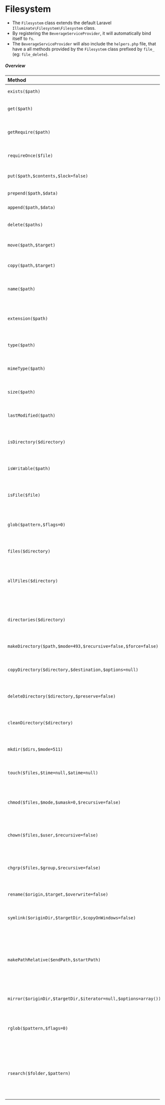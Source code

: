 <!---
title: Filesystem
subtitle: Extra filesystem methods 
author: Robin Radic
-->

# Filesystem
- The `Filesystem` class extends the default Laravel `Illuminate\Filesystem\Filesystem` class.
- By registering the `BeverageServiceProvider`, it will automatically bind itself to `fs`. 
- The `BeverageServiceProvider` will also include the `helpers.php` file, that have a all methods provided by the `Filesystem` class prefixed by `file_` (eg: `file_delete`). 

##### Overview
| Method | Description |
|:-------|:------------|
| `exists($path)` | Determine if a file exists. |
| `get($path)` | Get the contents of a file. |
| `getRequire($path)` | Get the returned value of a file. |
| `requireOnce($file)` | Require the given file once. |
| `put($path,$contents,$lock=false)` | Write the contents of a file. |
| `prepend($path,$data)` | Prepend to a file. |
| `append($path,$data)` | Append to a file. |
| `delete($paths)` | Delete the file at a given path. |
| `move($path,$target)` | Move a file to a new location. |
| `copy($path,$target)` | Copy a file to a new location. |
| `name($path)` | Extract the file name from a file path. |
| `extension($path)` | Extract the file extension from a file path. |
| `type($path)` | Get the file type of a given file. |
| `mimeType($path)` | Get the mime-type of a given file. |
| `size($path)` | Get the file size of a given file. |
| `lastModified($path)` | Get the file's last modification time. |
| `isDirectory($directory)` | Determine if the given path is a directory. |
| `isWritable($path)` | Determine if the given path is writable. |
| `isFile($file)` | Determine if the given path is a file. |
| `glob($pattern,$flags=0)` | Find path names matching a given pattern. |
| `files($directory)` | Get an array of all files in a directory. |
| `allFiles($directory)` | Get all of the files from the given directory (recursive). |
| `directories($directory)` | Get all of the directories within a given directory. |
| `makeDirectory($path,$mode=493,$recursive=false,$force=false)` | Create a directory. |
| `copyDirectory($directory,$destination,$options=null)` | Copy a directory from one location to another. |
| `deleteDirectory($directory,$preserve=false)` | Recursively delete a directory. |
| `cleanDirectory($directory)` | Empty the specified directory of all files and folders. |
| `mkdir($dirs,$mode=511)` | Creates a directory recursively. |
| `touch($files,$time=null,$atime=null)` | Sets access and modification time of file. |
| `chmod($files,$mode,$umask=0,$recursive=false)` | Change mode for an array of files or directories. |
| `chown($files,$user,$recursive=false)` | Change the owner of an array of files or directories. |
| `chgrp($files,$group,$recursive=false)` | Change the group of an array of files or directories. |
| `rename($origin,$target,$overwrite=false)` | Renames a file or a directory. |
| `symlink($originDir,$targetDir,$copyOnWindows=false)` | Creates a symbolic link or copy a directory. |
| `makePathRelative($endPath,$startPath)` | Given an existing path, convert it to a path relative to a given starting path. |
| `mirror($originDir,$targetDir,$iterator=null,$options=array())` | Mirrors a directory to another. |
| `rglob($pattern,$flags=0)` | Recursively find pathnames matching the given pattern. |
| `rsearch($folder,$pattern)` | Search the given folder recursively for files using a regular expression pattern. |

